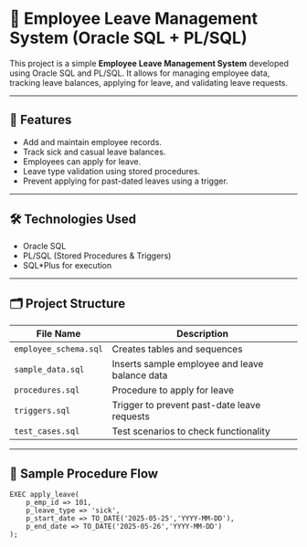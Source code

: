 # 🧾 Employee Leave Management System (Oracle SQL + PL/SQL)

This project is a simple **Employee Leave Management System** developed using Oracle SQL and PL/SQL. It allows for managing employee data, tracking leave balances, applying for leave, and validating leave requests.

---

## 📌 Features

- Add and maintain employee records.
- Track sick and casual leave balances.
- Employees can apply for leave.
- Leave type validation using stored procedures.
- Prevent applying for past-dated leaves using a trigger.

---

## 🛠 Technologies Used

- Oracle SQL
- PL/SQL (Stored Procedures & Triggers)
- SQL*Plus for execution

---

## 🗂 Project Structure

| File Name            | Description                                     |
|---------------------|-------------------------------------------------|
| `employee_schema.sql` | Creates tables and sequences                    |
| `sample_data.sql`     | Inserts sample employee and leave balance data |
| `procedures.sql`      | Procedure to apply for leave                   |
| `triggers.sql`        | Trigger to prevent past-date leave requests    |
| `test_cases.sql`      | Test scenarios to check functionality          |

---

## 🧪 Sample Procedure Flow

```plsql
EXEC apply_leave(
    p_emp_id => 101,
    p_leave_type => 'sick',
    p_start_date => TO_DATE('2025-05-25','YYYY-MM-DD'),
    p_end_date => TO_DATE('2025-05-26','YYYY-MM-DD')
);
